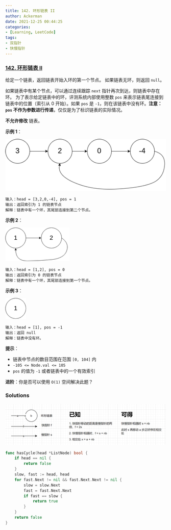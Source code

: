 ```yaml
---
title: 142. 环形链表 II
author: Ackerman
date: 2021-12-25 00:44:25
categories:
- [Learning, LeetCode]
tags:
- 双指针
- 快慢指针
---
```


### [142. 环形链表 II](https://leetcode-cn.com/problems/linked-list-cycle-ii/)

给定一个链表，返回链表开始入环的第一个节点。 如果链表无环，则返回 `null`。

如果链表中有某个节点，可以通过连续跟踪 `next` 指针再次到达，则链表中存在环。 为了表示给定链表中的环，评测系统内部使用整数 `pos` 来表示链表尾连接到链表中的位置（索引从 0 开始）。如果 `pos` 是 `-1`，则在该链表中没有环。**注意：`pos` 不作为参数进行传递**，仅仅是为了标识链表的实际情况。

**不允许修改** 链表。

<!-- more -->

 

**示例 1**：

![img](142.linked-list-cycle-ii/circularlinkedlist.png)

```
输入：head = [3,2,0,-4], pos = 1
输出：返回索引为 1 的链表节点
解释：链表中有一个环，其尾部连接到第二个节点。
```

**示例 2**：

![img](142.linked-list-cycle-ii/circularlinkedlist_test2.png)

```
输入：head = [1,2], pos = 0
输出：返回索引为 0 的链表节点
解释：链表中有一个环，其尾部连接到第一个节点。
```

**示例 3**：

![img](142.linked-list-cycle-ii/circularlinkedlist_test3.png)

```
输入：head = [1], pos = -1
输出：返回 null
解释：链表中没有环。
```

 

**提示**：

- 链表中节点的数目范围在范围 `[0, 104]` 内
- `-105 <= Node.val <= 105`
- `pos` 的值为 `-1` 或者链表中的一个有效索引

 

**进阶**：你是否可以使用 `O(1)` 空间解决此题？



### Solutions

![image-20211225004811914](142.linked-list-cycle-ii/image-20211225004811914.png)

```go
func hasCycle(head *ListNode) bool {
    if head == nil {
        return false
    }
    slow, fast := head, head
    for fast.Next != nil && fast.Next.Next != nil {
        slow = slow.Next
        fast = fast.Next.Next
        if fast == slow {
            return true
        }
    }
    return false
}
```



